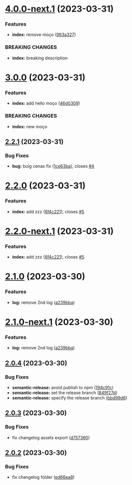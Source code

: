 # [4.0.0-next.1](https://github.com/hugomota/semantic-release-demo/compare/v3.0.0...v4.0.0-next.1) (2023-03-31)


### Features

* **index:** remove moço ([963a327](https://github.com/hugomota/semantic-release-demo/commit/963a327252bd99bd0ffe6eb28645a28035228832))


### BREAKING CHANGES

* **index:** breaking description

# [3.0.0](https://github.com/hugomota/semantic-release-demo/compare/v2.2.1...v3.0.0) (2023-03-31)


### Features

* **index:** add hello moço ([46d0309](https://github.com/hugomota/semantic-release-demo/commit/46d0309f6be9180aa0ef6529aeebcc35ef630e69))


### BREAKING CHANGES

* **index:** new moço

## [2.2.1](https://github.com/hugomota/semantic-release-demo/compare/v2.2.0...v2.2.1) (2023-03-31)


### Bug Fixes

* **bug:** buig cenas fix ([1ce63ba](https://github.com/hugomota/semantic-release-demo/commit/1ce63baa842ca45ad4536420c8e77a28f358ad97)), closes [#4](https://github.com/hugomota/semantic-release-demo/issues/4)

# [2.2.0](https://github.com/hugomota/semantic-release-demo/compare/v2.1.0...v2.2.0) (2023-03-31)


### Features

* **index:** add zzz ([6f4c221](https://github.com/hugomota/semantic-release-demo/commit/6f4c221da216d1c1545c4a5bef6e6e54d32ff67a)), closes [#5](https://github.com/hugomota/semantic-release-demo/issues/5)

# [2.2.0-next.1](https://github.com/hugomota/semantic-release-demo/compare/v2.1.0...v2.2.0-next.1) (2023-03-31)


### Features

* **index:** add zzz ([6f4c221](https://github.com/hugomota/semantic-release-demo/commit/6f4c221da216d1c1545c4a5bef6e6e54d32ff67a)), closes [#5](https://github.com/hugomota/semantic-release-demo/issues/5)

# [2.1.0](https://github.com/hugomota/semantic-release-demo/compare/v2.0.4...v2.1.0) (2023-03-30)


### Features

* **log:** remove 2nd log ([a239bba](https://github.com/hugomota/semantic-release-demo/commit/a239bbab821fd298eb8e02b7932aa439ea8e067e))

# [2.1.0-next.1](https://github.com/hugomota/semantic-release-demo/compare/v2.0.4...v2.1.0-next.1) (2023-03-30)


### Features

* **log:** remove 2nd log ([a239bba](https://github.com/hugomota/semantic-release-demo/commit/a239bbab821fd298eb8e02b7932aa439ea8e067e))

## [2.0.4](https://github.com/hugomota/semantic-release-demo/compare/v2.0.3...v2.0.4) (2023-03-30)


### Bug Fixes

* **semantic-release:** avoid publish to npm ([194c91c](https://github.com/hugomota/semantic-release-demo/commit/194c91cb760576df6c7bc1702a75a90a1491ee99))
* **semantic-release:** set the release branch ([849f27d](https://github.com/hugomota/semantic-release-demo/commit/849f27d3952068f3362d3a4c08786046d0266e7a))
* **semantic-release:** specify the release branch ([bbd99d6](https://github.com/hugomota/semantic-release-demo/commit/bbd99d62b8c4a7bcfc7a54567aa2eb24cc77842d))

## [2.0.3](https://github.com/hugomota/semantic-release-demo/compare/v2.0.2...v2.0.3) (2023-03-30)


### Bug Fixes

* fix changelog assets export ([d757360](https://github.com/hugomota/semantic-release-demo/commit/d7573601b753f57af25df70fcf31cfbd3c2fa535))

## [2.0.2](https://github.com/hugomota/semantic-release-demo/compare/v2.0.1...v2.0.2) (2023-03-30)


### Bug Fixes

* fix changelog folder ([ed66ea8](https://github.com/hugomota/semantic-release-demo/commit/ed66ea848c8dc8a6a6e0f53c4c2c6398dac8b6a4))

